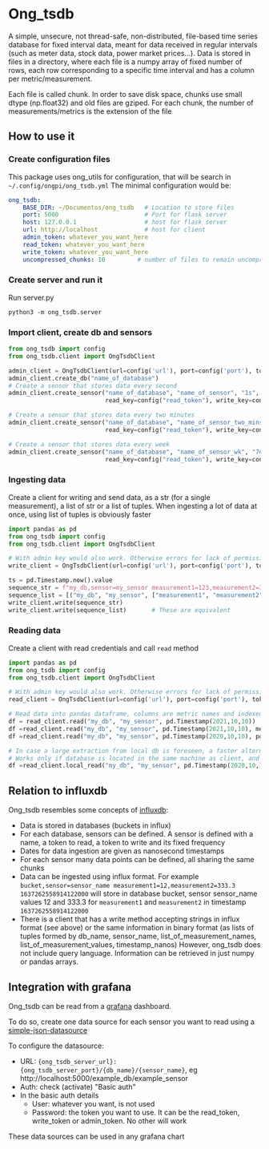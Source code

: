 # Ong_tsdb
A simple, unsecure, not thread-safe, non-distributed, file-based time series database for fixed interval data, meant for data received 
in regular intervals (such as meter data, stock data, power market prices...). 
Data is stored in files in a directory, where each file is a numpy array of fixed number of rows, 
each row corresponding to a specific time interval and has a column per metric/measurement.

Each file is called chunk. In order to save disk space, chunks use small dtype (np.float32) 
and old files are gziped. For each chunk, the number of measurements/metrics is the extension of the file

## How to use it
### Create configuration files
This package uses ong_utils for configuration, that will be search in 
`~/.config/ongpi/ong_tsdb.yml`
The minimal configuration would be:
```yaml
ong_tsdb:
    BASE_DIR: ~/Documentos/ong_tsdb   # Location to store files
    port: 5000                        # Port for flask server
    host: 127.0.0.1                   # host for flask server
    url: http://localhost             # host for client
    admin_token: whatever_you_want_here 
    read_token: whatever_you_want_here
    write_token: whatever_you_want_here
    uncompressed_chunks: 10         # number of files to remain uncompressed
```


### Create server and run it
Run server.py 

`python3 -m ong_tsdb.server`

### Import client, create db and sensors
```python
from ong_tsdb import config
from ong_tsdb.client import OngTsdbClient

admin_client = OngTsdbClient(url=config('url'), port=config('port'), token=config('admin_token'))
admin_client.create_db("name_of_database")
# Create a sensor that stores data every second
admin_client.create_sensor("name_of_database", "name_of_sensor", "1s", list(),
                           read_key=config("read_token"), write_key=config("write_token"))

# Create a sensor that stores data every two minutes
admin_client.create_sensor("name_of_database", "name_of_sensor_two_mins", "2m", list(),
                           read_key=config("read_token"), write_key=config("write_token"))

# Create a sensor that stores data every week
admin_client.create_sensor("name_of_database", "name_of_sensor_wk", "7d", list(),
                           read_key=config("read_token"), write_key=config("write_token"))


```


### Ingesting data
Create a client for writing and send data, as a str (for a single measurement), a list of
str or a list of tuples. 
When ingesting a lot of data at once, using list of tuples is obviously faster
```python
import pandas as pd
from ong_tsdb import config
from ong_tsdb.client import OngTsdbClient

# With admin key would also work. Otherwise errors for lack of permissions would be risen
write_client = OngTsdbClient(url=config('url'), port=config('port'), token=config('write_token'))

ts = pd.Timestamp.now().value
sequence_str = f"my_db,sensor=my_sensor measurement1=123,measurement2=34.4 {ts}"
sequence_list = [("my_db", "my_sensor", ["measurement1", "measurement2"], [123, 34.4], ts)]
write_client.write(sequence_str)
write_client.write(sequence_list)       # These are equivalent


```

### Reading data
Create a client with read credentials and call `read` method
```python
import pandas as pd
from ong_tsdb import config
from ong_tsdb.client import OngTsdbClient

# With admin key would also work. Otherwise errors for lack of permissions would be risen
read_client = OngTsdbClient(url=config('url'), port=config('port'), token=config('read_token'))

# Read data into pandas dataframe, columns are metric names and indexed by data in LOCAL_TZ
df = read_client.read("my_db", "my_sensor", pd.Timestamp(2021,10,10))   # All measurements/metrics
df =read_client.read("my_db", "my_sensor", pd.Timestamp(2021,10,10), metrics=['my_metric'])     # Just "my_metric"
df =read_client.read("my_db", "my_sensor", pd.Timestamp(2020,10,10), pd.Timestamp(2021, 10, 10))     # 1 year data

# In case a large extraction from local db is foreseen, a faster alternative would be:
# Works only if database is located in the same machine as client, and user has access to files
df =read_client.local_read("my_db", "my_sensor", pd.Timestamp(2020,10,10), pd.Timestamp(2021, 10, 10))     # 1 year data

```


## Relation to influxdb
Ong_tsdb resembles some concepts of [influxdb](https://www.influxdata.com/):
+ Data is stored in databases (buckets in influx)
+ For each database, sensors can be defined. A sensor is defined with a name, a token to read, a token to write and its fixed frequency
+ Dates for data ingestion are given as nanosecond timestamps
+ For each sensor many data points can be defined, all sharing the same chunks
+ Data can be ingested using influx format. For example `bucket,sensor=sensor_name measurement1=12,measurement2=333.3 1637262558914122000` will
store in database bucket, sensor sensor_name values 12 and 333.3 for `measurement1` and `measurement2` in timestamp `1637262558914122000`
+ There is a client that has a write method accepting strings in influx format  (see above) or the same information in binary format
  (as lists of tuples formed by db_name, sensor_name, list_of_measurement_names, list_of_measurement_values, timestamp_nanos)
However, ong_tsdb does not include query language. Information can be retrieved in just numpy or pandas arrays.

## Integration with grafana
Ong_tsdb can be read from a [grafana](https://grafana.com/) dashboard. 

To do so, create one data source for each sensor you want to read using a [simple-json-datasource](https://github.com/grafana/simple-json-datasource?utm_source=grafana_add_ds) 

To configure the datasource:
+ URL: `{ong_tsdb_server_url}:{ong_tsdb_server_port}/{db_name}/{sensor_name}`, eg http://localhost:5000/example_db/example_sensor
+ Auth: check (activate) "Basic auth"
+ In the basic auth details
  + User: whatever you want, is not used
  + Password: the token you want to use. It can be the read_token, write_token or admin_token. No other will work

These data sources can be used in any grafana chart
